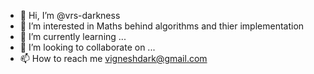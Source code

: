 - 👋 Hi, I’m @vrs-darkness
- 👀 I’m interested in Maths behind algorithms and thier implementation
- 🌱 I’m currently learning ...
- 💞️ I’m looking to collaborate on ...
- 📫 How to reach me vigneshdark@gmail.com

<!---
vrs-darkness/vrs-darkness is a ✨ special ✨ repository because its `README.md` (this file) appears on your GitHub profile.
You can click the Preview link to take a look at your changes.
--->
